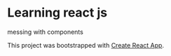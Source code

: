 # Learning react js

messing with components


This project was bootstrapped with [Create React App](https://github.com/facebook/create-react-app).
